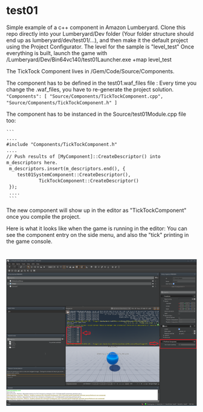 # test01
Simple example of a c++ component in Amazon Lumberyard.
Clone this repo directly into your Lumberyard/Dev folder (Your folder structure should end up as lumberyard/dev/test01/...), and then make it the default project using the Project Configurator.
The level for the sample is "level_test"
Once everything is built, launch the game with /Lumberyard/Dev/Bin64vc140/test01Launcher.exe +map level_test

The TickTock Component lives in /Gem/Code/Source/Components.

The component has to be defined in the test01.waf_files file :
Every time you change the .waf_files, you have to re-generate the project solution.
    ```
           "Components": [
            "Source/Components/TickTockComponent.cpp",
            "Source/Components/TickTockComponent.h"
        ]	
    ```
  
The component has to be instanced in the Source/test01Module.cpp file too:

    ```
    ....
    #include "Components/TickTockComponent.h"
    ....
    // Push results of [MyComponent]::CreateDescriptor() into m_descriptors here.
     m_descriptors.insert(m_descriptors.end(), {
        test01SystemComponent::CreateDescriptor(),
				TickTockComponent::CreateDescriptor()
     });
     ....
     ```
     
The new component will show up in the editor as "TickTockComponent" once you compile the project.

Here is what it looks like when the game is running in the editor:
You can see the component entry on the side menu, and also the "tick" printing in the game console.
#
![Alt text](GitReadmePics/EditorView.PNG?raw=true "Title")
